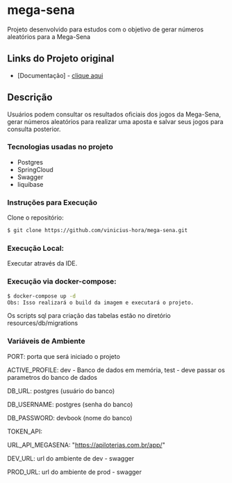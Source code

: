 # mega-sena

Projeto desenvolvido para estudos com o objetivo de gerar números aleatórios para a Mega-Sena

## Links do Projeto original

- [Documentação] - [clique aqui](http://144.91.91.185:4002/documentation)

## Descrição
Usuários podem consultar os resultados oficiais dos jogos da Mega-Sena, 
gerar números aleatórios para realizar uma aposta 
e salvar seus jogos para consulta posterior.

### Tecnologias usadas no projeto

- Postgres
- SpringCloud
- Swagger
- liquibase

### Instruções para Execução

Clone o repositório:
```bash
$ git clone https://github.com/vinicius-hora/mega-sena.git
```

### Execução Local:

Executar através da IDE.

### Execução via docker-compose:

```bash
$ docker-compose up -d
Obs: Isso realizará o build da imagem e executará o projeto.
```
Os scripts sql para criação das tabelas estão no diretório resources/db/migrations

### Variáveis de Ambiente

PORT: porta que será iniciado o projeto

ACTIVE_PROFILE:
dev - Banco de dados em memória,
test - deve passar os parametros do banco de dados

DB_URL: postgres (usuário do banco)

DB_USERNAME: postgres (senha do banco)

DB_PASSWORD: devbook (nome do banco)

TOKEN_API:

URL_API_MEGASENA: "https://apiloterias.com.br/app/"

DEV_URL: url do ambiente de dev - swagger

PROD_URL: url do ambiente de prod - swagger

